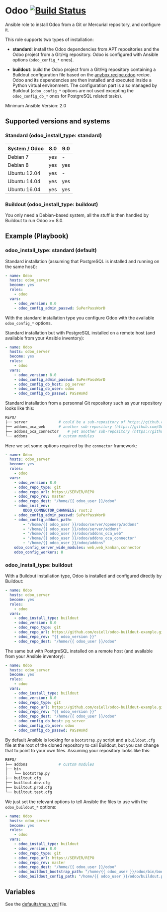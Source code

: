 # Odoo [![Build Status](https://travis-ci.org/osiell/ansible-odoo.png)](https://travis-ci.org/osiell/ansible-odoo)

Ansible role to install Odoo from a Git or Mercurial repository,
and configure it.

This role supports two types of installation:

* **standard**: install the Odoo dependencies from APT repositories and the
Odoo project from a Git/Hg repository. Odoo is configured with Ansible options
(`odoo_config_*` ones).

* **buildout**: build the Odoo project from a Git/Hg repository containing a
Buildout configuration file based on the
[anybox.recipe.odoo](https://pypi.python.org/pypi/anybox.recipe.odoo/) recipe.
Odoo and its dependencies are then installed and executed inside a Python
virtual environment. The configuration part is also managed by Buildout
(`odoo_config_*` options are not used excepting the `odoo_config_db_*` ones
for PostgreSQL related tasks).

Minimum Ansible Version: 2.0

## Supported versions and systems

### Standard (odoo_install_type: standard)

| System / Odoo | 8.0 | 9.0 |
|---------------|-----|-----|
| Debian 7      | yes |  -  |
| Debian 8      | yes | yes |
| Ubuntu 12.04  | yes |  -  |
| Ubuntu 14.04  | yes | yes |
| Ubuntu 16.04  | yes | yes |

### Buildout (odoo_install_type: buildout)

You only need a Debian-based system, all the stuff is then handled by Buildout
to run Odoo >= 8.0.

## Example (Playbook)

### odoo_install_type: standard (default)

Standard installation (assuming that PostgreSQL is installed and running on
the same host):

```yaml
- name: Odoo
  hosts: odoo_server
  become: yes
  roles:
    - odoo
  vars:
    - odoo_version: 8.0
    - odoo_config_admin_passwd: SuPerPassWorD
```

With the standard installation type you configure Odoo with the available
`odoo_config_*` options.

Standard installation but with PostgreSQL installed on a remote host (and
available from your Ansible inventory):

```yaml
- name: Odoo
  hosts: odoo_server
  become: yes
  roles:
    - odoo
  vars:
    - odoo_version: 8.0
    - odoo_config_admin_passwd: SuPerPassWorD
    - odoo_config_db_host: pg_server
    - odoo_config_db_user: odoo
    - odoo_config_db_passwd: PaSsWoRd
```

Standard installation from a personnal Git repository such as your repository
looks like this:

```sh
REPO/
├── server              # could be a sub-repository of https://github.com/odoo/odoo
├── addons_oca_web      # another sub-repository (https://github.com/OCA/web here)
├── addons_oca_connector    # yet another sub-repository (https://github.com/OCA/connector)
└── addons              # custom modules
```

Here we set some options required by the ``connector`` framework:

```yaml
- name: Odoo
  hosts: odoo_server
  become: yes
  roles:
    - odoo
  vars:
    - odoo_version: 8.0
    - odoo_repo_type: git
    - odoo_repo_url: https://SERVER/REPO
    - odoo_repo_rev: master
    - odoo_repo_dest: "/home/{{ odoo_user }}/odoo"
    - odoo_init_env:
        ODOO_CONNECTOR_CHANNELS: root:2
    - odoo_config_admin_passwd: SuPerPassWorD
    - odoo_config_addons_path:
        - "/home/{{ odoo_user }}/odoo/server/openerp/addons"
        - "/home/{{ odoo_user }}/odoo/server/addons"
        - "/home/{{ odoo_user }}/odoo/addons_oca_web"
        - "/home/{{ odoo_user }}/odoo/addons_oca_connector"
        - "/home/{{ odoo_user }}/odoo/addons"
    odoo_config_server_wide_modules: web,web_kanban,connector
    odoo_config_workers: 8
```

### odoo_install_type: buildout

With a Buildout installation type, Odoo is installed and configured directly
by Buildout:

```yaml
- name: Odoo
  hosts: odoo_server
  become: yes
  roles:
    - odoo
  vars:
    - odoo_install_type: buildout
    - odoo_version: 8.0
    - odoo_repo_type: git
    - odoo_repo_url: https://github.com/osiell/odoo-buildout-example.git
    - odoo_repo_rev: "{{ odoo_version }}"
    - odoo_repo_dest: "/home/{{ odoo_user }}/odoo"
```

The same but with PostgreSQL installed on a remote host (and available from
your Ansible inventory):

```yaml
- name: Odoo
  hosts: odoo_server
  become: yes
  roles:
    - odoo
  vars:
    - odoo_install_type: buildout
    - odoo_version: 8.0
    - odoo_repo_type: git
    - odoo_repo_url: https://github.com/osiell/odoo-buildout-example.git
    - odoo_repo_rev: "{{ odoo_version }}"
    - odoo_repo_dest: "/home/{{ odoo_user }}/odoo"
    - odoo_config_db_host: pg_server
    - odoo_config_db_user: odoo
    - odoo_config_db_passwd: PaSsWoRd
```

By default Ansible is looking for a `bootstrap.py` script and a `buildout.cfg`
file at the root of the cloned repository to call Buildout, but you can change
that to point to your own files. Assuming your repository looks like this:

```sh
REPO/
├── addons              # custom modules
├── bin
│   └── bootstrap.py
├── builtout.cfg
├── builtout.dev.cfg
├── builtout.prod.cfg
└── builtout.test.cfg
```

We just set the relevant options to tell Ansible the files to use with the
`odoo_buildout_*` options:

```yaml
- name: Odoo
  hosts: odoo_server
  become: yes
  roles:
    - odoo
  vars:
    - odoo_install_type: buildout
    - odoo_version: 8.0
    - odoo_repo_type: git
    - odoo_repo_url: https://SERVER/REPO
    - odoo_repo_rev: master
    - odoo_repo_dest: "/home/{{ odoo_user }}/odoo"
    - odoo_buildout_bootstrap_path: "/home/{{ odoo_user }}/odoo/bin/bootstrap.py"
    - odoo_buildout_config_path: "/home/{{ odoo_user }}/odoo/buildout.prod.cfg"
```

## Variables

See the [defaults/main.yml](defaults/main.yml) file.
